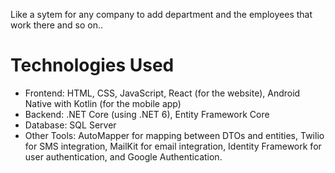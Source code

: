 Like a sytem for any company to add department and the employees that work there and so on..
# Technologies Used
- Frontend: HTML, CSS, JavaScript, React (for the website), Android Native with Kotlin (for the mobile app)
- Backend: .NET Core (using .NET 6), Entity Framework Core
- Database: SQL Server
- Other Tools: AutoMapper for mapping between DTOs and entities, Twilio for SMS integration, MailKit for email integration, Identity Framework for user authentication, and Google Authentication.
